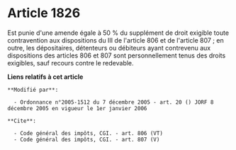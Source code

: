 # Article 1826

Est punie d'une amende égale à 50 % du supplément de droit exigible toute contravention aux dispositions du III de l'article
806 et de l'article 807 ; en outre, les dépositaires, détenteurs ou débiteurs ayant contrevenu aux dispositions des articles
806 et 807 sont personnellement tenus des droits exigibles, sauf recours contre le redevable.

**Liens relatifs à cet article**

	**Modifié par**:

	  - Ordonnance n°2005-1512 du 7 décembre 2005 - art. 20 () JORF 8 décembre 2005 en vigueur le 1er janvier 2006

	**Cite**:

	  - Code général des impôts, CGI. - art. 806 (VT)
	  - Code général des impôts, CGI. - art. 807 (V)
